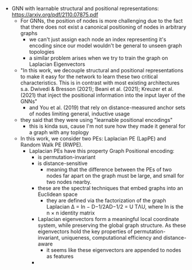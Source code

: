 - GNN with learnable structural and positional representations: https://arxiv.org/pdf/2110.07875.pdf
	- For GNNs, the position of nodes is more challenging due to the fact that there does not exist a canonical positioning of nodes in arbitrary graphs
		- we can't just assign each node an index representing it's encoding since our model wouldn't be general to unseen graph topologies
		- a similar problem arises when we try to train the graph on Laplacian Eigenvectors
	- "In this work, we decouple structural and positional representations to make it easy for the network to learn these two critical characteristics. This is in contrast with most existing architectures s.a. Dwivedi & Bresson (2021); Beani et al. (2021); Kreuzer et al. (2021) that inject the positional information into the input layer of the GNNs"
		- and You et al. (2019) that rely on distance-measured anchor sets of nodes limiting general, inductive usage
	- they said that they were using "learnable positional encodings"
		- this is kinda sus, cause I'm not sure how they made it general for a graph with any toplogy
	- In this work, we consider two PEs: Laplacian PE (LapPE) and Random Walk PE (RWPE).
		- Laplacian PEs have this property Graph Positional encoding:
			- is permutation-invariant
			- is distance-sensitive
				- meaning that the difference between the PEs of two nodes far apart on the graph must be large, and small for two nodes nearby.
			- these are the spectral techniques that embed graphs into an Euclidean space
				- they are defined via the factorization of the graph Laplacian ∆ = In − D−1/2AD−1/2 = U TΛU, where In is the n × n identity matrix
			- Laplacian eigenvectors form a meaningful local coordinate system, while preserving the global graph structure. As these eigenvectors hold the key properties of permutation-invariant, uniqueness, computational efficiency and distance-aware
				- it seems like these eigenvectors are appended to nodes as features
			- 